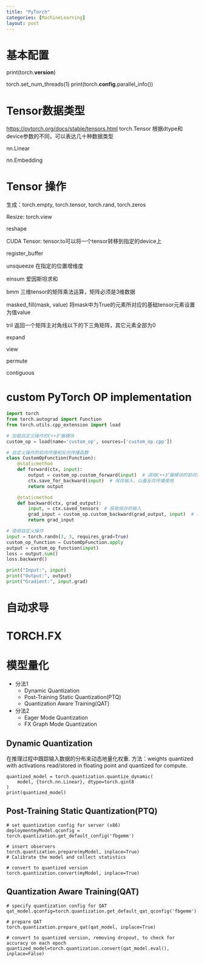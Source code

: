 ```yaml
---
title: "PyTorch"
categories: [MachineLearning]
layout: post
---
```



# 基本配置
print(torch.__version__)

torch.set_num_threads(1)
print(torch.__config__.parallel_info())


# Tensor数据类型 
https://pytorch.org/docs/stable/tensors.html
torch.Tensor
根据dtype和device参数的不同，可以表达几十种数据类型

nn.Linear 

nn.Embedding


# Tensor 操作

生成：torch.empty, torch.tensor, torch.rand, torch.zeros

Resize: torch.view

reshape

CUDA Tensor:  tensor.to可以将一个tensor转移到指定的device上


register_buffer


unsqueeze
在指定的位置增维度

einsum
爱因斯坦求和

bmm
三维tensor的矩阵乘法运算，矩阵必须是3维数据

masked_fill(mask, value)
将mask中为True的元素所对应的基础tensor元素设置为值value

tril
返回一个矩阵主对角线以下的下三角矩阵，其它元素全部为0

expand

view

permute

contiguous


# custom PyTorch OP implementation


```python
import torch
from torch.autograd import Function
from torch.utils.cpp_extension import load

# 加载自定义操作的C++扩展模块
custom_op = load(name='custom_op', sources=['custom_op.cpp'])

# 自定义操作的前向传播和反向传播函数
class CustomOpFunction(Function):
    @staticmethod
    def forward(ctx, input):
        output = custom_op.custom_forward(input)  # 调用C++扩展模块的前向传播函数
        ctx.save_for_backward(input)  # 保存输入，以备反向传播使用
        return output

    @staticmethod
    def backward(ctx, grad_output):
        input, = ctx.saved_tensors  # 获取保存的输入
        grad_input = custom_op.custom_backward(grad_output, input)  # 调用C++扩展模块的反向传播函数
        return grad_input

# 使用自定义操作
input = torch.randn(3, 3, requires_grad=True)
custom_op_function = CustomOpFunction.apply
output = custom_op_function(input)
loss = output.sum()
loss.backward()

print("Input:", input)
print("Output:", output)
print("Gradient:", input.grad)
```


# 自动求导



# TORCH.FX




# 模型量化

* 分法1
  * Dynamic Quantization
  * Post-Training Static Quantization(PTQ)
  * Quantization Aware Training(QAT)
* 分法2
  * Eager Mode Quantization
  * FX Graph Mode Quantization


## Dynamic Quantization
在推理过程中跟踪输入数据的分布来动态地量化权重. 
方法：weights quantized with activations read/stored in floating point and quantized for compute.

```
quantized_model = torch.quantization.quantize_dynamic(
    model, {torch.nn.Linear}, dtype=torch.qint8
)
print(quantized_model)
```


## Post-Training Static Quantization(PTQ)

```
# set quantization config for server (x86)
deploymentmyModel.qconfig = torch.quantization.get_default_config('fbgemm')

# insert observers
torch.quantization.prepare(myModel, inplace=True)
# Calibrate the model and collect statistics

# convert to quantized version
torch.quantization.convert(myModel, inplace=True)
```


## Quantization Aware Training(QAT)

```
# specify quantization config for QAT
qat_model.qconfig=torch.quantization.get_default_qat_qconfig('fbgemm')

# prepare QAT
torch.quantization.prepare_qat(qat_model, inplace=True)

# convert to quantized version, removing dropout, to check for accuracy on each epoch
quantized_model=torch.quantization.convert(qat_model.eval(), inplace=False)
```